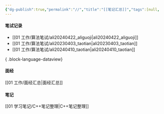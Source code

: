 ```yaml
---
{"dg-publish":true,"permalink":"//","title":"[[笔记汇总]]","tags":[null,"gardenEntry","gardenEntry"]}
---
```



#### 笔试记录
- [[01 工作/算法笔试/ali20240422_aliguoji\|ali20240422_aliguoji]]
- [[01 工作/算法笔试/ali20230403_taotian\|ali20230403_taotian]]
- [[01 工作/算法笔试/ali20240410_taotian\|ali20240410_taotian]]

{ .block-language-dataview}

#### 面经
[[01 工作/面经汇总\|面经汇总]]

#### 笔记

[[01 学习笔记/C++笔记整理\|C++笔记整理]]